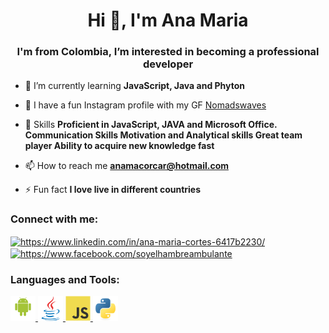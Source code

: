 <h1 align="center">Hi 👋, I'm Ana Maria</h1>
<h3 align="center">I'm from Colombia, I’m interested in becoming a professional developer</h3>

- 🌱 I’m currently learning **JavaScript, Java and Phyton**

- 👯 I have a fun Instagram profile with my GF [Nomadswaves](https://www.instagram.com/nomadswaves/?next=%2F)

- 📄 Skills **Proficient in JavaScript, JAVA and Microsoft Office. Communication Skills Motivation and Analytical skills Great team player Ability to acquire new knowledge fast**

- 📫 How to reach me **anamacorcar@hotmail.com**

- ⚡ Fun fact **I love live in different countries**

<h3 align="left">Connect with me:</h3>
<p align="left">
<a href="https://linkedin.com/in/https://www.linkedin.com/in/ana-maria-cortes-6417b2230/" target="blank"><img align="center" src="https://raw.githubusercontent.com/rahuldkjain/github-profile-readme-generator/master/src/images/icons/Social/linked-in-alt.svg" alt="https://www.linkedin.com/in/ana-maria-cortes-6417b2230/" height="30" width="40" /></a>
<a href="https://fb.com/https://www.facebook.com/soyelhambreambulante" target="blank"><img align="center" src="https://raw.githubusercontent.com/rahuldkjain/github-profile-readme-generator/master/src/images/icons/Social/facebook.svg" alt="https://www.facebook.com/soyelhambreambulante" height="30" width="40" /></a>
</p>

<h3 align="left">Languages and Tools:</h3>
<p align="left"> <a href="https://developer.android.com" target="_blank" rel="noreferrer"> <img src="https://raw.githubusercontent.com/devicons/devicon/master/icons/android/android-original-wordmark.svg" alt="android" width="40" height="40"/> </a> <a href="https://www.java.com" target="_blank" rel="noreferrer"> <img src="https://raw.githubusercontent.com/devicons/devicon/master/icons/java/java-original.svg" alt="java" width="40" height="40"/> </a> <a href="https://developer.mozilla.org/en-US/docs/Web/JavaScript" target="_blank" rel="noreferrer"> <img src="https://raw.githubusercontent.com/devicons/devicon/master/icons/javascript/javascript-original.svg" alt="javascript" width="40" height="40"/> </a> <a href="https://www.python.org" target="_blank" rel="noreferrer"> <img src="https://raw.githubusercontent.com/devicons/devicon/master/icons/python/python-original.svg" alt="python" width="40" height="40"/> </a> </p>
